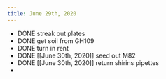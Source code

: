 ```yaml
---
title: June 29th, 2020
---
```


- DONE streak out plates
- DONE get soil from GH109
- DONE turn in rent
- DONE [[June 30th, 2020]] seed out M82
- DONE [[June 30th, 2020]] return shirins pipettes
-